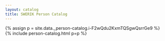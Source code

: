 ```yaml
---
layout: catalog
title: SWERIK Person Catalog
---
```

{% assign p = site.data._person-catalog.i-F2wQdu2KxmTQSgwQsrrGe9 %}
{% include person-catalog.html p=p %}


